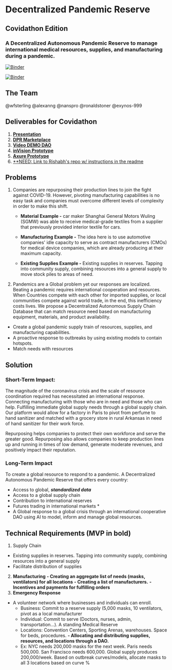 # Decentralized Pandemic Reserve
## Covidathon Edition
### A Decentralized Autonomous Pandemic Reserve to manage international medical resources, supplies, and manufacturing during a pandemic. 

[![Binder](https://mybinder.org/badge_logo.svg)](https://mybinder.org/v2/gh/indigotheory/decentralized-pandemic-reserve/covidathon)

[![Binder](https://mybinder.org/badge_logo.svg)](https://mybinder.org/v2/gh/indigotheory/decentralized-pandemic-reserve/blob/covidathon/engine/R_t_predction.ipynb)

## The Team
@wfsterling
@alexanng
@nanspro
@ronaldstoner
@exynos-999

## Deliverables for Covidathon
1. [**Presentation**](https://github.com/indigotheory/decentralized-pandemic-reserve/blob/covidathon/DPR-COVIDathon.pdf)
2. [**DPR Marketplace**](https://github.com/indigotheory/DPR-MarketPlace)
2. [**Video DEMO DAO**](https://youtu.be/radLIseCuHY)
3. [**inVision Prototype**](https://indigotheory.invisionapp.com/overview/DPR-ck9rffjvz07hd01076jheelpn/screens?v=bujilqen8m8ARyhPKOr5%2FQ%3D%3D&linkshare=urlcopied)
4. [**Axure Prototype**](https://e2us1r.axshare.com)
5. [**NEED: Link to Rishabh's repo w/ instructions in the readme](#)

## Problems
1. Companies are repurposing their production lines to join the fight against COVID-19. However, pivoting manufacturing capabilities is no easy task and companies must overcome different levels of complexity in order to make this shift. 

   - **Material Example -** car maker Shanghai General Motors Wuling (SGMW) was able to receive medical-grade textiles from a supplier that previously provided interior textile for cars.

   - **Manufacturing Example -** The idea here is to use automotive companies' idle capacity to serve as contract manufacturers (CMOs) for medical device companies, which are already producing at their maximum capacity.

   - **Existing Supplies Example -** Existing supplies in reserves. Tapping into community supply, combining resources into a general supply to move stock piles to areas of need. 

2. Pandemics are a Global problem yet our responses are localized. Beating a pandemic requires international cooperation and resources. When Countries compete with each other for imported supplies, or local communities compete against world trade, in the end, this inefficiency costs lives. We propose a Decentralized Autonomous Supply Chain Database that can match resource need based on manufacturing equipment, materials, and product availability. 

  - Create a global pandemic supply train of resources, supplies, and manufacturing capabilities.
  - A proactive response to outbreaks by using existing models to contain hotspots.
  - Match needs with resources

## Solution
### Short-Term Impact:
The magnitude of the coronavirus crisis and the scale of resource coordination required has necessitated an international response. Connecting manufacturing with those who are in need and those who can help. Fulfilling immediate global supply needs through a global supply chain. Our platform would allow for a factory in Paris to pivot from perfume to hand sanitizer and matched with a grocery store in rural Arkansas in need of hand sanitizer for their work force. 

Repurposing helps companies to protect their own workforce and serve the greater good. Repurposing also allows companies to keep production lines up and running in times of low demand, generate moderate revenues, and positively impact their reputation.

### Long-Term Impact
To create a global resource to respond to a pandemic. A Decentralized Autonomous Pandemic Reserve that offers every country:

  - Access to global, _**standardized data**_
  - Access to a global supply chain
  - Contribution to international reserves
  - Futures trading in international markets *
  - A Global response to a global crisis through an international cooperative DAO using AI to model, inform and manage global resources.


## Technical Requirements (MVP in bold)
1. Supply Chain
  - Existing supplies in reserves. Tapping into community supply, combining resources into a general supply
  - Facilitate distribution of supplies
2. **Manufacturing**
  **- Creating an aggregate  list of needs (masks, ventilators) for all locations**
  **- Creating a list of manufacturers.**
  **- Incentives and payments for fulfilling orders**
3. **Emergency Response**
  - A volunteer network where businesses and individuals can enroll.
    - Business: Commit to a reserve supply (5,000 masks, 10 ventilators, pivot as a local manufacturer
    - Individual: Commit to serve (Doctors, nurses, admin, transportation…). A standing Medical Reserve
    - Locations: Convention Centers, Sporting Arenas, warehouses. Space for beds, procedures. 
  **- Allocating and distributing supplies, resources, and locations through a DAO.**
    - Ex: NYC needs 200,000 masks for the next week. Paris needs 500,000. San Francisco needs 600,000. Global supply produces 200,000/week. Based on outbreak curves/models, allocate masks to all 3 locations based on curve %





